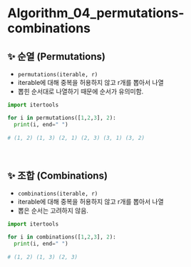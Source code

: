 # Algorithm_04_permutations-combinations

## ✨ 순열 (Permutations)

- `permutations(iterable, r)`
- iterable에 대해 중복을 허용하지 않고 r개를 뽑아서 나열
- 뽑힌 순서대로 나열하기 때문에 순서가 유의미함.

```python
import itertools

for i in permutations([1,2,3], 2):
  print(i, end=" ")
  
# (1, 2) (1, 3) (2, 1) (2, 3) (3, 1) (3, 2)
```

<br/>

## ✨ 조합 (Combinations)

- `combinations(iterable, r)`
- iterable에 대해 중복을 허용하지 않고 r개를 뽑아서 나열
- 뽑은 순서는 고려하지 않음.

```python
import itertools

for i in combinations([1,2,3], 2):
  print(i, end=" ")
  
# (1, 2) (1, 3) (2, 3)
```